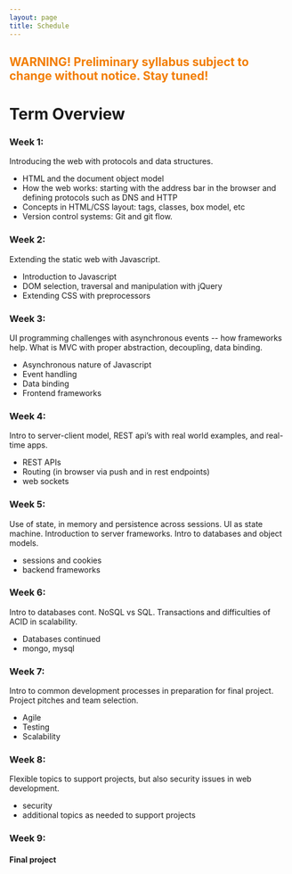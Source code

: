 ```yaml
---
layout: page
title: Schedule
---
```


## <span style="color: #F27D00">WARNING! Preliminary syllabus subject to change without notice. Stay tuned!</span> ##

# Term Overview

### Week 1: ###
Introducing the web with protocols and data structures.  

  - HTML and the document object model
  - How the web works:  starting with the address bar in the browser and defining protocols such as DNS and HTTP
  - Concepts in HTML/CSS layout:  tags, classes, box model, etc
  - Version control systems: Git and git flow.


### Week 2: ###
Extending the static web with Javascript.

  - Introduction to Javascript
  - DOM selection, traversal and manipulation with jQuery
  - Extending CSS with preprocessors


### Week 3: ###
UI programming challenges with asynchronous events -- how frameworks help.   What is MVC with proper abstraction, decoupling, data binding.

  - Asynchronous nature of Javascript
  - Event handling
  - Data binding
  - Frontend frameworks


### Week 4: ###
Intro to server-client model, REST api’s with real world examples, and real-time apps.

  - REST APIs
  - Routing (in browser via push and in rest endpoints)
  - web sockets

### Week 5: ###
Use of state,  in memory and persistence across sessions.  UI as state machine. Introduction to server frameworks. Intro to databases and object models.

  - sessions and cookies
  - backend frameworks

### Week 6: ###
Intro to databases cont. NoSQL vs SQL. Transactions and difficulties of ACID in scalability.

  - Databases continued
  - mongo, mysql


### Week 7: ###
Intro to common development processes in preparation for final project.  Project pitches and team selection.

  - Agile
  - Testing
  - Scalability


### Week 8: ###
Flexible topics to support projects, but also security issues in web development.

  - security
  - additional topics as needed to support projects


### Week 9: ###

#### Final project ####

